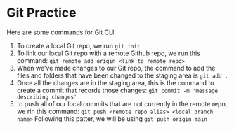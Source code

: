 # Git Practice

Here are some commands for Git CLI:
1. To create a local Git repo, we run `git init` 
2. To link our local Git repo with a remote Github repo, we run this command: `git remote add origin <link to remote repo>`
3. When we've made changes to our Git repo, the command to add the files and folders that have been changed to the staging area is `git add .`
4. Once all the changes are in the staging area, this is the command to create a commit that records those changes: `git commit -m 'message describing changes'`
5. to push all of our local commits that are not currently in the remote repo, we rin this command: `git push <remote repo alias> <local branch name>` Following this patter, we will be using `git push origin main`